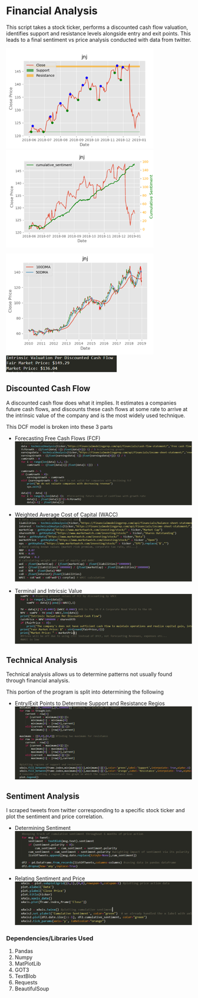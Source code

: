 # Financial Analysis    
              
This script takes a stock ticker, performs a discounted cash flow valuation, identifies support and resistance levels alongside entry and exit points. This leads to a final sentiment vs price analysis conducted with data from twitter.
        
<p float="center"> 
  <img src="images/technical_g.PNG" width="400" />
  <img src="images/sentimentPlot_g.PNG" width="400" /> 
</p>
<p float="center">
  <img src="images/price_g.PNG" width="400" />  
  <img src="images/dcf_ss.PNG" width="300" />
</p>

## Discounted Cash Flow ##

A discounted cash flow does what it implies. It estimates a companies future cash flows, and discounts these cash flows at some rate to arrive at the intrinsic value of the company and is the most widely used technique.

This DCF model is broken into these 3 parts
* Forecasting Free Cash Flows (FCF)
  ![FCF](/images/FCF_ss.PNG)

* Weighted Average Cost of Capital (WACC)
  ![WACC](/images/wacc_ss.PNG)

* Terminal and Intricsic Value
  ![VALUATION](/images/valuation_ss.PNG)
 
## Technical Analysis ##
Technical analysis allows us to determine patterns not usually found through financial analysis.

This portion of the program is split into determining the following
* Entry/Exit Points to Determine Support and Resistance Regios
![SupRes](/images/region_ss.PNG)

## Sentiment Analysis ## 

I scraped tweets from twitter corresponding to a specific stock ticker and plot the sentiment and price correlation.
* Determining Sentiment
![Sentiment](/images/sentiment_ss.PNG)

* Relating Sentiment and Price
![Plot](/images/plot_ss.PNG)

### Dependencies/Libraries Used ###
1. Pandas
2. Numpy
3. MatPlotLib
4. GOT3
5. TextBlob
6. Requests
7. BeautifulSoup

